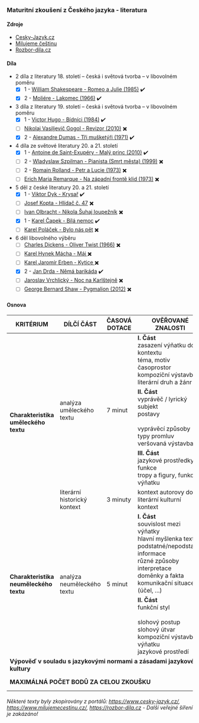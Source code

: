 ### Maturitní zkoušení z Českého jazyka - literatura

#### Zdroje
- [Cesky-Jazyk.cz](https://www.cesky-jazyk.cz)
- [Milujeme češtinu](https://www.milujemecestinu.cz/)
- [Rozbor-dila.cz](https://rozbor-dila.cz)

#### Díla
- 2 díla z literatury 18. století – česká i světová tvorba – v libovolném poměru
  - [x] 1 - [William Shakespeare - Romeo a Julie (1985)](/files/Romeo%20a%20Julie.md) ✔️
  - [x] 2 - [Moliére - Lakomec (1966)](/files/Lakomec.md) ✔️ 

- 3 díla z literatury 19. století – česká i světová tvorba – v libovolném poměru
  - [x] 1 - [Victor Hugo - Bídníci (1984)](/files/Bídníci.md) ✔️
  - [ ] [Nikolaj Vasiljevič Gogol - Revizor (2010)](/files/Revizor.md) ✖️
  - [x] 2 - [Alexandre Dumas - Tři mušketýři (1971)](/files/Tři%20mušketýři.md) ✔️ 

- 4 díla ze světové literatury 20. a 21. století
  - [x] 1 - [Antoine de Saint-Exupéry - Malý princ (2010)](/files/Malý%20princ.md) ✔️
  - [ ] 2 - [Wladyslaw Szpilman - Pianista (Smrt města) (1999)](/files/Pianista.md) ✖️
  - [ ] 2 - [Romain Rolland - Petr a Lucie (1973)](/files/Petr%20a%20Lucie.md) ✖️
  - [ ] [Erich Maria Remarque - Na západní frontě klid (1973)](/files/Na%20západní%20frontě%20klid.md) ✖️

- 5 děl z české literatury 20. a 21. století
  - [x] 1 - [Viktor Dyk - Krysař](/files/Krysař.md) ✔️
  - [ ] [Josef Kopta - Hlídač č. 47](/files/Hlídač%20č.%2047.md) ✖️
  - [ ] [Ivan Olbracht - Nikola Šuhaj loupežník](/files/Nikola%20Šuhaj%20loupežník.md) ✖️
  - [x] 1 - [Karel Čapek - Bílá nemoc](/files/Bílá%20nemoc.md) ✔️
  - [ ] [Karel Poláček - Bylo nás pět](/files/Bylo%20nás%20pět.md) ✖️

- 6 děl libovolného výběru
  - [ ] [Charles Dickens - Oliver Twist (1966)](/files/Oliver%20Twist.md) ✖️
  - [ ] [Karel Hynek Mácha - Máj ](/files/Máj.md) ✖️
  - [ ] [Karel Jaromír Erben - Kytice ](/files/Kytice.md) ✖️
  - [x] 2 - [Jan Drda - Němá barikáda](/files/Němá%20barikáda.md) ✔️
  - [ ] [Jaroslav Vrchlický - Noc na Karlštejně](/files/Noc%20na%20Karlštejně.md) ✖️
  - [ ] [George Bernard Shaw - Pygmalion (2012)](/files/Pygmalion.md) ✖️

#### Osnova
<table class="tg">
<thead>
  <tr>
    <th class="tg-0pky"><span style="font-weight:bold">KRITÉRIUM</span></th>
    <th class="tg-0pky"><span style="font-weight:bold">DÍLČÍ ČÁST</span></th>
    <th class="tg-0pky"><span style="font-weight:bold">ČASOVÁ DOTACE</span></th>
    <th class="tg-0pky"><span style="font-weight:bold">OVĚŘOVANÉ ZNALOSTI</span></th>
    <th class="tg-0pky"><span style="font-weight:bold">BODY</span></th>
  </tr>
</thead>
<tbody>
  <tr>
    <td class="tg-0pky" rowspan="4"><span style="font-weight:bold">Charakteristika uměleckého textu</span></td>
    <td class="tg-0pky" rowspan="3">analýza uměleckého textu</td>
    <td class="tg-c3ow" rowspan="3">7 minut</td>
    <td class="tg-0pky"><span style="font-weight:bold">I. Část</span><br><span style="font-weight:normal">zasazení výňatku do kontextu</span><br><span style="font-weight:normal">téma, motiv</span><br><span style="font-weight:normal">časoprostor</span><br><span style="font-weight:normal">kompoziční výstavba</span><br><span style="font-weight:normal">literární druh a žánr</span></td>
    <td class="tg-c3ow" rowspan="3"><span style="font-weight:bold">4 body/část</span><br>12 celkem</td>
  </tr>
  <tr>
    <td class="tg-0pky"><span style="font-weight:bold">II. Část</span><br><span style="font-weight:normal">vyprávěč / lyrický subjekt</span><br>postavy<br><br><span style="font-weight:normal">vyprávěcí způsoby</span><br><span style="font-weight:normal">typy promluv</span><br><span style="font-weight:normal">veršovaná výstavba</span></td>
  </tr>
  <tr>
    <td class="tg-0pky"><span style="font-weight:bold">III. Část</span><br><span style="font-weight:normal">jazykové prostředky, funkce</span><br><span style="font-weight:normal">tropy a figury, funkce výňatku</span></td>
  </tr>
  <tr>
    <td class="tg-0pky">literární historický kontext</td>
    <td class="tg-c3ow">3 minuty</td>
    <td class="tg-0pky"><span style="font-weight:normal">kontext autorovy doby</span><br>literární kulturní kontext</td>
    <td class="tg-c3ow"><span style="font-weight:bold">4 body</span></td>
  </tr>
  <tr>
    <td class="tg-0pky" rowspan="2"><span style="font-weight:bold">Charakteristika neuměleckého textu</span></td>
    <td class="tg-0pky" rowspan="2">analýza neuměleckého textu</td>
    <td class="tg-c3ow" rowspan="2">5 minut</td>
    <td class="tg-0pky"><span style="font-weight:bold">I. Část</span><br><span style="font-weight:normal">souvislost mezi výňatky</span><br><span style="font-weight:normal">hlavní myšlenka textu</span><br><span style="font-weight:normal">podstatné/nepodstatné informace</span><br><span style="font-weight:normal">různé způsoby interpretace</span><br><span style="font-weight:normal">doměnky a fakta</span><br><span style="font-weight:normal">komunikační situace (účel, ...)</span></td>
    <td class="tg-7btt" rowspan="2">4 body/část<br>8 celkem</td>
  </tr>
  <tr>
    <td class="tg-0pky"><span style="font-weight:bold">II. Část</span><br><span style="font-weight:normal">funkční styl</span><br><br><span style="font-weight:normal">slohový postup</span><br><span style="font-weight:normal">slohový útvar</span><br><span style="font-weight:normal">kompoziční výstavba výňatku</span><br><span style="font-weight:normal">jazykové prostředí</span></td>
  </tr>
  <tr>
    <td class="tg-c3ow" colspan="4"><span style="font-weight:bold">Výpověď v souladu s jazykovými normami a zásadami jazykové kultury</span></td>
    <td class="tg-7btt">4 body</td>
  </tr>
  <tr>
    <td class="tg-dvpl" colspan="4"><span style="font-weight:bold">MAXIMÁLNÁ POČET BODŮ ZA CELOU ZKOUŠKU</span></td>
    <td class="tg-c3ow"><span style="font-weight:bold">28 BODŮ</span></td>
  </tr>
</tbody>
</table>

###### Některé texty byly zkopírovány z portálů: https://www.cesky-jazyk.cz/, https://www.milujemecestinu.cz/, https://rozbor-dila.cz - Další veřejné šíření je zakázáno!
